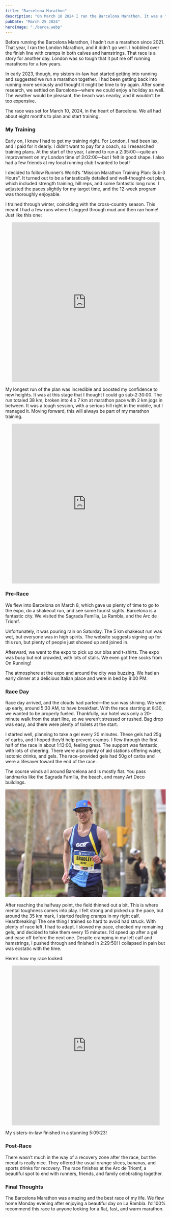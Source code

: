 ```yaml
---
title: "Barcelona Marathon"
description: "On March 10 2024 I ran the Barcelona Marathon. It was a fantastic race with a huge field, great support and a wonderful route."
pubDate: "March 25 2024"
heroImage: "./barca.webp"
---
```

Before running the Barcelona Marathon, I hadn’t run a marathon since 2021. That year, I ran the London Marathon, and it didn’t go well. I hobbled over the finish line with cramps in both calves and hamstrings. That race is a story for another day. London was so tough that it put me off running marathons for a few years.

In early 2023, though, my sisters-in-law had started getting into running and suggested we run a marathon together. I had been getting back into running more seriously and thought it might be time to try again. After some research, we settled on Barcelona—where we could enjoy a holiday as well. The weather would be pleasant, the beach was nearby, and it wouldn’t be too expensive.

The race was set for March 10, 2024, in the heart of Barcelona. We all had about eight months to plan and start training.

### My Training

Early on, I knew I had to get my training right. For London, I had been lax, and I paid for it dearly. I didn’t want to pay for a coach, so I researched training plans. At the start of the year, I aimed to run a 2:35:00—quite an improvement on my London time of 3:02:00—but I felt in good shape. I also had a few friends at my local running club I wanted to beat!

I decided to follow Runner’s World’s "Mission Marathon Training Plan: Sub-3 Hours". It turned out to be a fantastically detailed and well-thought-out plan, which included strength training, hill reps, and some fantastic long runs. I adjusted the paces slightly for my target time, and the 12-week program was thoroughly enjoyable.

I trained through winter, coinciding with the cross-country season. This meant I had a few runs where I slogged through mud and then ran home! Just like this one:
<div style="width: 100%; display: flex; justify-content: center;"> <iframe src='https://connect.garmin.com/modern/activity/embed/13402253511' title='St Albans Running' width='465' height='500' frameborder='0'></iframe> </div>

My longest run of the plan was incredible and boosted my confidence to new heights. It was at this stage that I thought I could go sub-2:30:00. The run totaled 38 km, broken into 4 x 7 km at marathon pace with 2 km jogs in between. It was a tough session, with a serious hill right in the middle, but I managed it. Moving forward, this will always be part of my marathon training.
<div style="width: 100%; display: flex; justify-content: center;"> <iframe src='https://connect.garmin.com/modern/activity/embed/13910367949' title='Derbyshire Dales Running' width='465' height='500' frameborder='0'></iframe> </div>

### Pre-Race

We flew into Barcelona on March 8, which gave us plenty of time to go to the expo, do a shakeout run, and see some tourist sights. Barcelona is a fantastic city. We visited the Sagrada Família, La Rambla, and the Arc de Triomf.

Unfortunately, it was pouring rain on Saturday. The 5 km shakeout run was wet, but everyone was in high spirits. The website suggests signing up for this run, but plenty of people just showed up and joined in.

Afterward, we went to the expo to pick up our bibs and t-shirts. The expo was busy but not crowded, with lots of stalls. We even got free socks from On Running!

The atmosphere at the expo and around the city was buzzing. We had an early dinner at a delicious Italian place and were in bed by 8:00 PM.
### Race Day

Race day arrived, and the clouds had parted—the sun was shining. We were up early, around 5:30 AM, to have breakfast. With the race starting at 8:30, we wanted to be properly fueled. Thankfully, our hotel was only a 20-minute walk from the start line, so we weren’t stressed or rushed. Bag drop was easy, and there were plenty of toilets at the start.

I started well, planning to take a gel every 20 minutes. These gels had 25g of carbs, and I hoped they’d help prevent cramps. I flew through the first half of the race in about 1:13:00, feeling great. The support was fantastic, with lots of cheering. There were also plenty of aid stations offering water, isotonic drinks, and gels. The race-provided gels had 50g of carbs and were a lifesaver toward the end of the race.

The course winds all around Barcelona and is mostly flat. You pass landmarks like the Sagrada Família, the beach, and many Art Deco buildings.

![Half way through the race.](./BMTL0213.jpeg)

After reaching the halfway point, the field thinned out a bit. This is where mental toughness comes into play. I felt strong and picked up the pace, but around the 35 km mark, I started feeling cramps in my right calf. Heartbreaking! The one thing I trained so hard to avoid had struck. With plenty of race left, I had to adapt. I slowed my pace, checked my remaining gels, and decided to take them every 15 minutes. I’d speed up after a gel and ease off before the next one. Despite cramping in my left calf and hamstrings, I pushed through and finished in 2:29:50! I collapsed in pain but was ecstatic with the time.

Here’s how my race looked:
<div style="width: 100%; display: flex; justify-content: center;"> <iframe src='https://connect.garmin.com/modern/activity/embed/14340231471' title='Barcelona Running' width='465' height='500' frameborder='0'></iframe> </div>

My sisters-in-law finished in a stunning 5:09:23!
### Post-Race

There wasn’t much in the way of a recovery zone after the race, but the medal is really nice. They offered the usual orange slices, bananas, and sports drinks for recovery. The race finishes at the Arc de Triomf, a beautiful spot to end with runners, friends, and family celebrating together.

### Final Thoughts

The Barcelona Marathon was amazing and the best race of my life. We flew home Monday evening after enjoying a beautiful day on La Rambla. I’d 100% recommend this race to anyone looking for a flat, fast, and warm marathon.